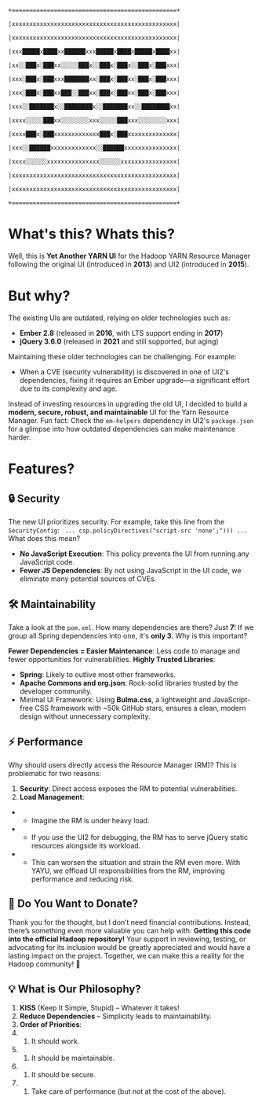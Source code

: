
```
                                        +===============================================+
                                        |xxxxxxxxxxxxxxxxxxxxxxxxxxxxxxxxxxxxxxxxxxxxxxx|
                                        |xxxxxxxxxxxxxxxxxxxxxxxxxxxxxxxxxxxxxxxxxxxxxxx|
                                        |xxx█████x████xx██████xxx█████x████x█████x████xx|
                                        |xx░░███x░███xx░░░░░███x░░███x░███x░░███x░███xxx|
                                        |xxx░███x░███xxx███████xx░███x░███xx░███x░███xxx|
                                        |xxx░███x░███xx███░░███xx░███x░███xx░███x░███xxx|
                                        |xxx░░███████x░░████████x░░███████xx░░████████xx|
                                        |xxxx░░░░░███xx░░░░░░░░xxx░░░░░███xxx░░░░░░░░xxx|
                                        |xxxx███x░███xxxxxxxxxxxxx███x░███xxxxxxxxxxxxxx|
                                        |xxx░░██████xxxxxxxxxxxxx░░██████xxxxxxxxxxxxxxx|
                                        |xxxx░░░░░░xxxxxxxxxxxxxxx░░░░░░xxxxxxxxxxxxxxxx|
                                        |xxxxxxxxxxxxxxxxxxxxxxxxxxxxxxxxxxxxxxxxxxxxxxx|
                                        |xxxxxxxxxxxxxxxxxxxxxxxxxxxxxxxxxxxxxxxxxxxxxxx|
                                        +===============================================+
```

# What's this? Whats this?

Well, this is **Yet Another YARN UI** for the Hadoop YARN Resource Manager following the original UI (introduced in **2013**) and UI2 (introduced in **2015**).

# But why?

The existing UIs are outdated, relying on older technologies such as:
- **Ember 2.8** (released in **2016**, with LTS support ending in **2017**)
- **jQuery 3.6.0** (released in **2021** and still supported, but aging)

Maintaining these older technologies can be challenging. For example:
- When a CVE (security vulnerability) is discovered in one of UI2's dependencies, fixing it requires an Ember upgrade—a significant effort due to its complexity and age.

Instead of investing resources in upgrading the old UI, I decided to build a **modern, secure, robust, and maintainable** UI for the Yarn Resource Manager.
Fun fact: Check the `em-helpers` dependency in UI2's `package.json` for a glimpse into how outdated dependencies can make maintenance harder.

# Features?

## 🔒 Security

The new UI prioritizes security. For example, take this line from the `SecurityConfig`:
` ... csp.policyDirectives("script-src 'none';"))) ...`
What does this mean?
- **No JavaScript Execution**: This policy prevents the UI from running any JavaScript code.
- **Fewer JS Dependencies**: By not using JavaScript in the UI code, we eliminate many potential sources of CVEs.

## 🛠️ Maintainability

Take a look at the `pom.xml`. How many dependencies are there? Just **7**! If we group all Spring dependencies into one, it's **only 3**.
Why is this important?

**Fewer Dependencies = Easier Maintenance**: Less code to manage and fewer opportunities for vulnerabilities.
**Highly Trusted Libraries**:
- **Spring**: Likely to outlive most other frameworks.
- **Apache Commons and org.json**: Rock-solid libraries trusted by the developer community.
- Minimal UI Framework: Using **Bulma.css**, a lightweight and JavaScript-free CSS framework with ~50k GitHub stars, ensures a clean, modern design without unnecessary complexity.

## ⚡ Performance
Why should users directly access the Resource Manager (RM)? This is problematic for two reasons:

1. **Security**: Direct access exposes the RM to potential vulnerabilities.
1. **Load Management**:
- - Imagine the RM is under heavy load.
- - If you use the UI2 for debugging, the RM has to serve jQuery static resources alongside its workload.
- - This can worsen the situation and strain the RM even more.
With YAYU, we offload UI responsibilities from the RM, improving performance and reducing risk.

## 💸 Do You Want to Donate?

Thank you for the thought, but I don’t need financial contributions. Instead, there’s something even more valuable you can help with:
**Getting this code into the official Hadoop repository!**
Your support in reviewing, testing, or advocating for its inclusion would be greatly appreciated and would have a lasting impact on the project.
Together, we can make this a reality for the Hadoop community! 🙌

## 💡 What is Our Philosophy?
1. **KISS** (Keep It Simple, Stupid) – Whatever it takes!
1. **Reduce Dependencies** – Simplicity leads to maintainability.
1. **Order of Priorities**:
1. 1. It should work.
1. 1. It should be maintainable.
1. 1. It should be secure.
1. 1. Take care of performance (but not at the cost of the above).

